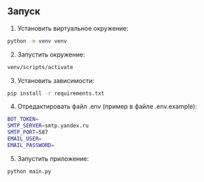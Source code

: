
## Запуск

1. Установить виртуальное окружение:
```bash
python -m venv venv
```
2. Запустить окружение:
```bash
venv/scripts/activate
```
3. Установить зависимости:
```bash
pip install -r requirements.txt
```
4. Отредактировать файл .env (пример в файле .env.example):
```bash
BOT_TOKEN=
SMTP_SERVER=smtp.yandex.ru
SMTP_PORT=587
EMAIL_USER=
EMAIL_PASSWORD=
```
5. Запустить приложение:
```bash
python main.py
```
